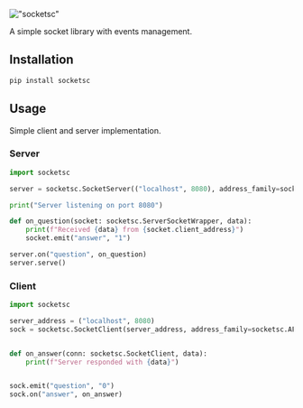 !["socketsc"](https://i.imgur.com/aVhWeoh.png)

A simple socket library with events management.

## Installation

```bash
pip install socketsc
```

## Usage

Simple client and server implementation.

### Server

```python
import socketsc

server = socketsc.SocketServer(("localhost", 8080), address_family=socketsc.AF_INET, sock_type=socketsc.SOCK_TCP)

print("Server listening on port 8080")

def on_question(socket: socketsc.ServerSocketWrapper, data):
    print(f"Received {data} from {socket.client_address}")
    socket.emit("answer", "1")

server.on("question", on_question)
server.serve()
```

### Client

```python
import socketsc

server_address = ("localhost", 8080)
sock = socketsc.SocketClient(server_address, address_family=socketsc.AF_INET, sock_type=socketsc.SOCK_TCP)


def on_answer(conn: socketsc.SocketClient, data):
    print(f"Server responded with {data}")


sock.emit("question", "0")
sock.on("answer", on_answer)
```
